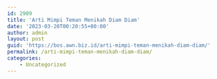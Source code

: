 ```yaml
---
id: 2909
title: 'Arti Mimpi Teman Menikah Diam Diam'
date: '2023-03-20T00:20:55+00:00'
author: admin
layout: post
guid: 'https://bos.awn.biz.id/arti-mimpi-teman-menikah-diam-diam/'
permalink: /arti-mimpi-teman-menikah-diam-diam/
categories:
    - Uncategorized
---
```


